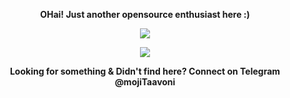 <p align="center"><strong>OHai! Just another opensource enthusiast here :)</strong></p>
<p align="center"><a href="https://github.com/mojiTaavoni"><img src="https://github-readme-stats.vercel.app/api?username=mojiTaavoni&show_icons=true&theme=highcontrast"></a></p>
<p align="center"><a href="https://github.com/mojiTaavoni"><img src="https://github-readme-stats.vercel.app/api/top-langs/?username=mojiTaavoni&theme=highcontrast&layout=compact"></a></p>
<p align="center"><strong>Looking for something & Didn't find here? Connect on Telegram @mojiTaavoni<strong></p>
<!--
**mojiTaavoni/mojiTaavoni** is a ✨ _special_ ✨ repository because its `README.md` (this file) appears on your GitHub profile.

Here are some ideas to get you started:

- 🔭 I’m currently working on ...
- 🌱 I’m currently learning ...
- 👯 I’m looking to collaborate on ...
- 🤔 I’m looking for help with ...
- 💬 Ask me about ...
- 📫 How to reach me: ...
- 😄 Pronouns: ...
- ⚡ Fun fact: ...
-->
